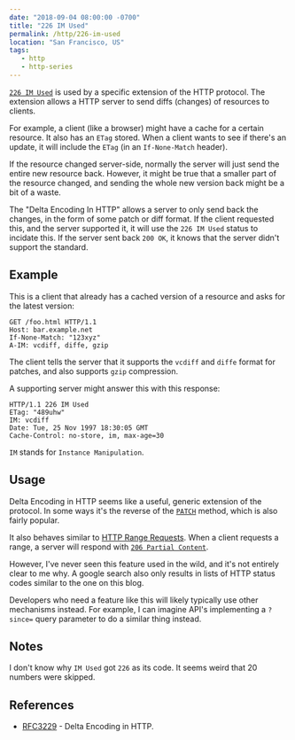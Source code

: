```yaml
---
date: "2018-09-04 08:00:00 -0700"
title: "226 IM Used"
permalink: /http/226-im-used
location: "San Francisco, US"
tags:
   - http
   - http-series
---
```


[`226 IM Used`][1] is used by a specific extension of the HTTP protocol. The
extension allows a HTTP server to send diffs (changes) of resources to clients.

For example, a client (like a browser) might have a cache for a certain
resource. It also has an `ETag` stored. When a client wants to see if there's
an update, it will include the `ETag` (in an `If-None-Match` header).

If the resource changed server-side, normally the server will just send
the entire new resource back. However, it might be true that a smaller part
of the resource changed, and sending the whole new version back might be a bit
of a waste.

The "Delta Encoding In HTTP" allows a server to only send back the changes, in
the form of some patch or diff format. If the client requested this, and the
server supported it, it will use the `226 IM Used` status to incidate this. If
the server sent back `200 OK`, it knows that the server didn't support the
standard.

Example
-------

This is a client that already has a cached version of a resource and asks for
the latest version:

```http
GET /foo.html HTTP/1.1
Host: bar.example.net
If-None-Match: "123xyz"
A-IM: vcdiff, diffe, gzip
```

The client tells the server that it supports the `vcdiff` and `diffe` format
for patches, and also supports `gzip` compression.

A supporting server might answer this with this response:

```http
HTTP/1.1 226 IM Used
ETag: "489uhw"
IM: vcdiff
Date: Tue, 25 Nov 1997 18:30:05 GMT
Cache-Control: no-store, im, max-age=30
```

`IM` stands for `Instance Manipulation`.


Usage
-----

Delta Encoding in HTTP seems like a useful, generic extension of the protocol.
In some ways it's the reverse of the [`PATCH`][2] method, which is also fairly
popular.

It also behaves similar to [HTTP Range Requests][3]. When a client requests a
range, a server will respond with [`206 Partial Content`][4].

However, I've never seen this feature used in the wild, and it's not entirely
clear to me why. A google search also only results in lists of HTTP status
codes similar to the one on this blog.

Developers who need a feature like this will likely typically use other
mechanisms instead. For example, I can imagine API's implementing a `?since=`
query parameter to do a similar thing instead.


Notes
-----

I don't know why `IM Used` got `226` as its code. It seems weird that 20
numbers were skipped.


References
----------

* [RFC3229][1] - Delta Encoding in HTTP.

[1]: https://tools.ietf.org/html/rfc3229 "Delta Encoding in HTTP"
[2]: https://tools.ietf.org/html/rfc5789 "Patch Method for HTTP"
[3]: https://tools.ietf.org/html/rfc7233 "Range Requests"
[4]: /http/206-partial-content
